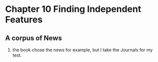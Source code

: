 # Chapter 10 Finding Independent Features
## A corpus of News
1. the book chose the news for example, but I take the Journals for my test.

